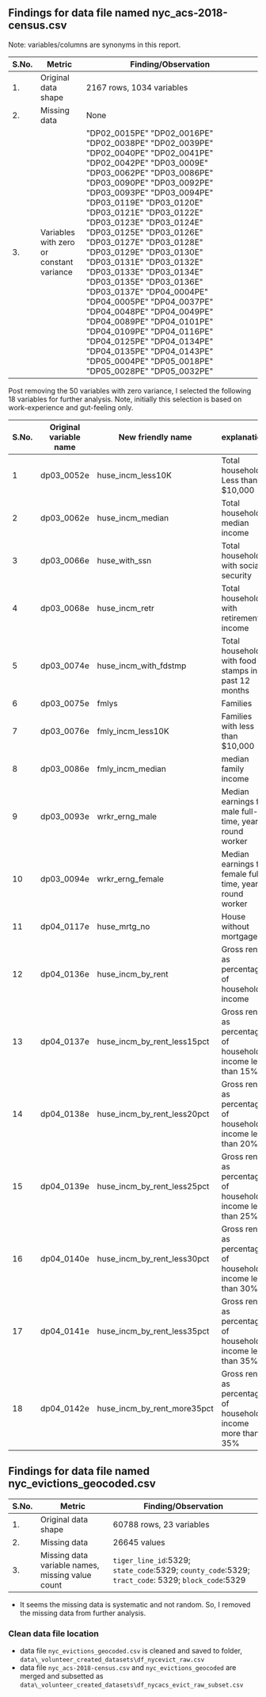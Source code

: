 ## Findings for data file named nyc_acs-2018-census.csv

Note: variables/columns are synonyms in this report.

|S.No.|Metric|Finding/Observation|
|-----|----|-----|
|1.|Original data shape| 2167 rows, 1034 variables|
|2.|Missing data| None|
|3.|Variables with zero or constant variance|"DP02_0015PE" "DP02_0016PE" "DP02_0038PE" "DP02_0039PE" "DP02_0040PE" "DP02_0041PE" "DP02_0042PE" "DP03_0009E" "DP03_0062PE" "DP03_0086PE" "DP03_0090PE" "DP03_0092PE" "DP03_0093PE" "DP03_0094PE" "DP03_0119E"  "DP03_0120E" "DP03_0121E"  "DP03_0122E"  "DP03_0123E"  "DP03_0124E" "DP03_0125E"  "DP03_0126E"  "DP03_0127E"  "DP03_0128E" "DP03_0129E"  "DP03_0130E"  "DP03_0131E"  "DP03_0132E" "DP03_0133E"  "DP03_0134E"  "DP03_0135E"  "DP03_0136E"  "DP03_0137E"  "DP04_0004PE" "DP04_0005PE" "DP04_0037PE" "DP04_0048PE" "DP04_0049PE" "DP04_0089PE" "DP04_0101PE" "DP04_0109PE" "DP04_0116PE" "DP04_0125PE" "DP04_0134PE" "DP04_0135PE" "DP04_0143PE" "DP05_0004PE" "DP05_0018PE" "DP05_0028PE" "DP05_0032PE"| 


Post removing the 50 variables with zero variance, I selected the following 18 variables for further analysis. Note, initially this selection is based on work-experience and gut-feeling only.

|S.No.|Original variable name|New friendly name|explanation|min value|max value|
|-----|----|-----|-----|-----|------|
|1|dp03_0052e|huse_incm_less10K|Total households Less than $10,000|15566|130230|
|2|dp03_0062e|huse_incm_median|Total households median income|15566|130230|
|3|dp03_0066e|huse_with_ssn| Total households with social security|54|1405|
|4|dp03_0068e|huse_incm_retr| Total households with retirement income|0|903|
|5|dp03_0074e|huse_incm_with_fdstmp| Total households with food-stamps in past 12 months|7|1412|
|6|dp03_0075e|fmlys| Families|238|3111|
|7|dp03_0076e|fmly_incm_less10K| Families with less than $10,000|0|520|
|8|dp03_0086e|fmly_incm_median| median family income|21205|156757|
|9|dp03_0093e|wrkr_erng_male| Median earnings for male full-time, year-round worker|21975|101292|
|10|dp03_0094e|wrkr_erng_female| Median earnings for female full-time, year-round worker|23448|81705|
|11|dp04_0117e|huse_mrtg_no| House without mortgage|0|1308|
|12|dp04_0136e|huse_incm_by_rent| Gross rent as percentage of household income|35|3352|
|13|dp04_0137e|huse_incm_by_rent_less15pct| Gross rent as percentage of household income less than 15%|0|423|
|14|dp04_0138e|huse_incm_by_rent_less20pct| Gross rent as percentage of household income less than 20%|0|437|
|15|dp04_0139e|huse_incm_by_rent_less25pct| Gross rent as percentage of household income less than 25%|0|423|
|16|dp04_0140e|huse_incm_by_rent_less30pct| Gross rent as percentage of household income less than 30%|0|785|
|17|dp04_0141e|huse_incm_by_rent_less35pct| Gross rent as percentage of household income less than 35%|0|519|
|18|dp04_0142e|huse_incm_by_rent_more35pct| Gross rent as percentage of household income more than 35%|0|1448|

## Findings for data file named nyc_evictions_geocoded.csv

|S.No.|Metric|Finding/Observation|
|-----|----|-----|
|1.|Original data shape|60788 rows, 23 variables|
|2.|Missing data| 26645 values|
|3.|Missing data variable names, missing value count|`tiger_line_id`:5329; `state_code`:5329; `county_code`:5329; `tract_code`: 5329; `block_code`:5329|

- It seems the missing data is systematic and not random. So, I removed the missing data from further analysis. 

### Clean data file location

- data file `nyc_evictions_geocoded.csv` is cleaned and saved to folder, `data\_volunteer_created_datasets\df_nycevict_raw.csv`
- data file `nyc_acs-2018-census.csv` and `nyc_evictions_geocoded` are merged and subsetted as `data\_volunteer_created_datasets\df_nycacs_evict_raw_subset.csv`


